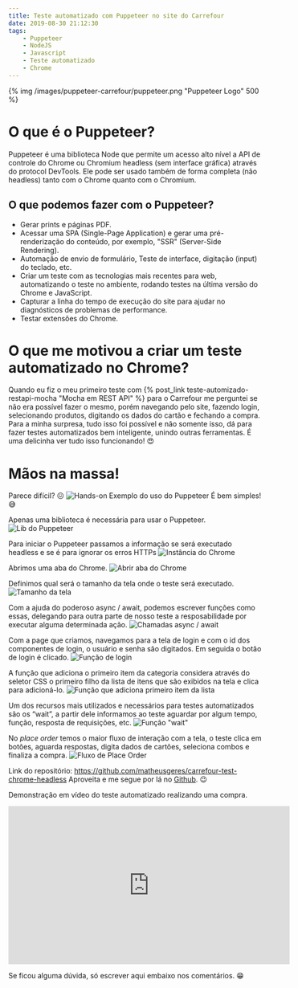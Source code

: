 ```yaml
---
title: Teste automatizado com Puppeteer no site do Carrefour
date: 2019-08-30 21:12:30
tags:
    - Puppeteer
    - NodeJS
    - Javascript
    - Teste automatizado
    - Chrome
---
```

{% img /images/puppeteer-carrefour/puppeteer.png "Puppeteer Logo" 500  %}

# O que é o Puppeteer?
Puppeteer é uma biblioteca Node que permite um acesso alto nível a API de controle do Chrome ou Chromium headless (sem interface gráfica) através do protocol DevTools. Ele pode ser usado também de forma completa (não headless) tanto com o Chrome quanto com o Chromium.
<!-- more -->
## O que podemos fazer com o Puppeteer?
- Gerar prints e páginas PDF. 
- Acessar uma SPA (Single-Page Application) e gerar uma pré-renderização do conteúdo, por exemplo, "SSR" (Server-Side Rendering).
- Automação de envio de formulário, Teste de interface, digitação (input) do teclado, etc.
- Criar um teste com as tecnologias mais recentes para web, automatizando o teste no ambiente, rodando testes na última versão do Chrome e JavaScript. 
- Capturar a linha do tempo de execução do site para ajudar no diagnósticos de problemas de performance. 
- Testar extensões do Chrome.

# O que me motivou a criar um teste automatizado no Chrome?
Quando eu fiz o meu primeiro teste com {% post_link teste-automizado-restapi-mocha "Mocha em REST API"  %} para o Carrefour me perguntei se não era possível fazer o mesmo, porém navegando pelo site, fazendo login, selecionando produtos, digitando os dados do cartão e fechando a compra. Para a minha surpresa, tudo isso foi possível e não somente isso, dá para fazer testes automatizados bem inteligente, unindo outras ferramentas. É uma delicinha ver tudo isso funcionando! :heart_eyes:

# Mãos na massa!
Parece difícil? :confounded:
![Hands-on  Exemplo do uso do Puppeteer](/images/puppeteer-carrefour/1-handson.png)
É bem simples! :sweat_smile:

Apenas uma biblioteca é necessária para usar o Puppeteer.
![Lib do Puppeteer](/images/puppeteer-carrefour/2-biblioteca.png)

Para iniciar o Puppeteer passamos a informação se será executado headless e se é para ignorar os erros HTTPs
![Instância do Chrome](/images/puppeteer-carrefour/3-instancia-chrome.png)

Abrimos uma aba do Chrome.
![Abrir aba do Chrome](/images/puppeteer-carrefour/4-aba-chrome.png)

Definimos qual será o tamanho da tela onde o teste será executado.
![Tamanho da tela](/images/puppeteer-carrefour/5-tamanho-tela.png)

Com a ajuda do poderoso async / await, podemos escrever funções como essas, delegando para outra parte de nosso teste a resposabilidade por executar alguma determinada ação.
![Chamadas async / await](/images/puppeteer-carrefour/6-asyc-await-metodos.png)

Com a page que criamos, navegamos para a tela de login e com o id dos componentes de login, o usuário e senha são digitados.
Em seguida o botão de login é clicado.
![Função de login](/images/puppeteer-carrefour/7-funcao-login.png)

A função que adiciona o primeiro item da categoria considera através do seletor CSS o primeiro filho da lista de itens que são exibidos na tela e clica para adicioná-lo.
![Função que adiciona primeiro item da lista](/images/puppeteer-carrefour/8-funcao-adiciona-item.png)

Um dos recursos mais utilizados e necessários para testes automatizados são os “wait”, a partir dele informamos ao teste aguardar por algum tempo, função, resposta de requisições, etc.
![Função "wait"](/images/puppeteer-carrefour/9-funcao-wait.png)

No _place order_ temos o maior fluxo de interação com a tela, o teste clica em botões, aguarda respostas, digita dados de cartões, seleciona combos e finaliza a compra.
![Fluxo de Place Order](/images/puppeteer-carrefour/10-fluxo-compra.png)

Link do repositório: https://github.com/matheusgeres/carrefour-test-chrome-headless
Aproveita e me segue por lá no [Github](https://github.com/matheusgeres/). :wink:

Demonstração em vídeo do teste automatizado realizando uma compra.
<div class="video-responsive">
  <iframe width="560" height="315" src="https://www.youtube.com/embed/dPsXPqW1gcs" frameborder="0" allow="accelerometer; autoplay; encrypted-media; gyroscope; picture-in-picture" allowfullscreen></iframe>
</div>

Se ficou alguma dúvida, só escrever aqui embaixo nos comentários. :grin: